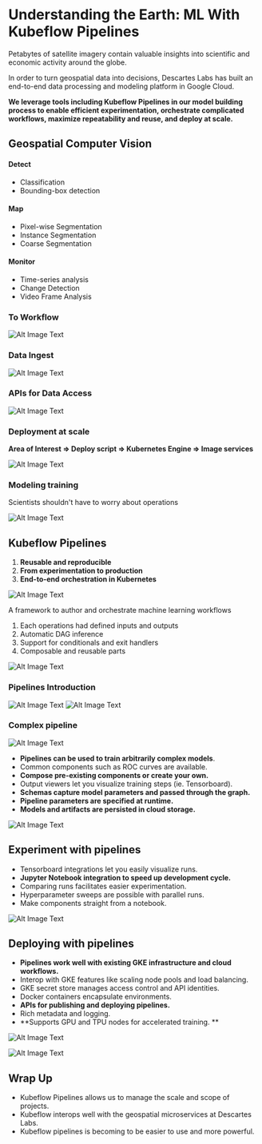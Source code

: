 # Understanding the Earth: ML With Kubeflow Pipelines 


Petabytes of satellite imagery contain valuable insights into scientific and economic activity around the globe.

In order to turn geospatial data into decisions, Descartes Labs has built an end-to-end data processing and modeling platform in Google Cloud. 

**We leverage tools including Kubeflow Pipelines in our model building process to enable efficient experimentation, orchestrate complicated workflows, maximize repeatability and reuse, and deploy at scale.**

## Geospatial Computer Vision

#### Detect

* Classification 
* Bounding-box detection

#### Map

* Pixel-wise Segmentation
* Instance Segmentation
* Coarse Segmentation


#### Monitor 

* Time-series analysis
* Change Detection 
* Video Frame Analysis


### To Workflow

![Alt Image Text](images/1_1.png "Body image") 


### Data Ingest

![Alt Image Text](images/1_2.png "Body image") 

### APIs for Data Access

![Alt Image Text](images/1_3.png "Body image") 

### Deployment at scale

**Area of Interest => Deploy script => Kubernetes Engine => Image services**

![Alt Image Text](images/1_4.png "Body image") 


### Modeling training

Scientists shouldn't have to worry about operations

![Alt Image Text](images/1_5.png "Body image") 

## Kubeflow Pipelines

1. **Reusable and reproducible**
2. **From experimentation to production**         
3. **End-to-end orchestration in Kubernetes** 

![Alt Image Text](images/1_6.png "Body image") 

A framework to author and orchestrate machine learning workflows

1. Each operations had defined inputs and outputs
2. Automatic DAG inference
3. Support for conditionals and exit handlers
4. Composable and reusable parts

![Alt Image Text](images/1_7.png "Body image") 


### Pipelines Introduction

![Alt Image Text](images/1_8.png "Body image") ![Alt Image Text](images/1_9.png "Body image")

### Complex pipeline

![Alt Image Text](images/1_10.png "Body image") 

* **Pipelines can be used to train arbitrarily complex models**. 
* Common components such as ROC curves are available. 
* **Compose pre-existing components or create your own.** 
* Output viewers let you visualize training steps (ie. Tensorboard). 
* **Schemas capture model parameters and passed through the graph.** 
* **Pipeline parameters are specified at runtime.** 
* **Models and artifacts are persisted in cloud storage.** 

![Alt Image Text](images/1_11.png "Body image") 

## Experiment with pipelines

* Tensorboard integrations let you easily visualize runs. 
* **Jupyter Notebook integration to speed up development cycle.** 
* Comparing runs facilitates easier experimentation. 
* Hyperparameter sweeps are possible with parallel runs. 
* Make components straight from a notebook. 

![Alt Image Text](images/1_12.png "Body image") 

## Deploying with pipelines

* **Pipelines work well with existing GKE infrastructure and cloud workflows.** 
* Interop with GKE features like scaling node pools and load balancing. 
* GKE secret store manages access control and API identities. 
* Docker containers encapsulate environments. 
* **APIs for publishing and deploying pipelines.** 
* Rich metadata and logging. 
* **Supports GPU and TPU nodes for accelerated training. **

![Alt Image Text](images/1_13.png "Body image") 

![Alt Image Text](images/1_14.png "Body image") 

## Wrap Up

* Kubeflow Pipelines allows us to manage the scale and scope of projects. 
* Kubeflow interops well with the geospatial microservices at Descartes Labs. 
* Kubeflow pipelines is becoming to be easier to use and more powerful. 

